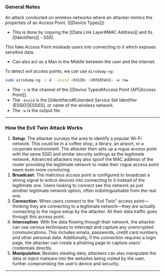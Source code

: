 ### General Notes

An attack conducted on wireless networks where an attacker mimics the properties of an Access Point. ([[Device Types]])
- This is done by copying the [[Data Link Layer#MAC Address]] and its [[Identifiers]] - SSID.

This fake Access Point misleads users into connecting to it which exposes sensitive data.
- Can also act as a Man in the Middle between the user and the internet.

To detect evil access points, we can use `Airodump-ng`:
```bash
sudo airodump-ng -c 4 --essid <ESSID> <INTERFACE> -w raw
```
- The `-c` is the channel of the [[Device Types#Access Point (AP)|Access Point]].
- The `-essid` is the [[Identifiers#Extended Service Set Identifier (ESSID)|ESSID]], or name of the wireless network.
- The `-w` is the output file.

---
### How the Evil Twin Attack Works

1. **Setup**: The attacker surveys the area to identify a popular Wi-Fi network. This could be in a coffee shop, a library, an airport, or a corporate environment. The attacker then sets up a rogue access point with the same SSID and similar security settings as the legitimate network. Advanced attackers may also spoof the MAC address of the router providing the legitimate network to make their rogue access point seem even more convincing.
2. **Broadcast**: The malicious access point is configured to broadcast a strong signal to entice devices into connecting to it instead of the legitimate one. Users looking to connect see this network as just another legitimate network option, often indistinguishable from the real one.
3. **Connection**: When users connect to the "Evil Twin" access point—thinking they are connecting to a legitimate network—they are actually connecting to the rogue setup by the attacker. All their data traffic goes through this access point.
4. **Interception**: With the data flowing through their network, the attacker can use various techniques to intercept and capture any unencrypted communications. This includes emails, passwords, credit card numbers, and other personal data. Additionally, if the connection requires a login page, the attacker can create a phishing page to capture users' credentials directly.
5. **Manipulation**: Besides stealing data, attackers can also manipulate the data or inject malware into the websites being visited by the user, further compromising the user’s device and security.

---
